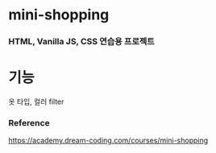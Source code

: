 # mini-shopping
### HTML, Vanilla JS, CSS 연습용 프로젝트

# 기능
옷 타입, 컬러 filter


### Reference
https://academy.dream-coding.com/courses/mini-shopping
